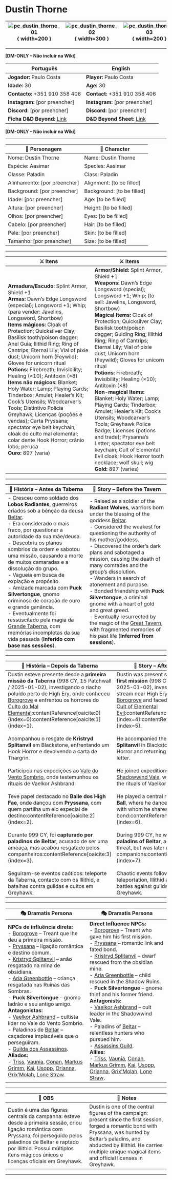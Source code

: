 # Dustin Thorne

| ![pc_dustin_thorne_01](assets/pc/pc_dustin_thorne_01.jpg){ width=200 } | ![pc_dustin_thorne_02](assets/pc/pc_dustin_thorne_02.jpg){ width=300 } | ![pc_dustin_thorne_03](assets/pc/pc_dustin_thorne_03.jpg){ width=200 } |
| ------------------------------------------------------------------------------- | :-----------------------------------------------------------------------------: | :-----------------------------------------------------------------------------: |

---

**[DM-ONLY – Não incluir na Wiki]**  

| Português                                                                    | English                              |
| ---------------------------------------------------------------------------- | ------------------------------------ |
| **Jogador:** Paulo Costa                                                     | **Player:** Paulo Costa              |
| **Idade:** 30                                                                | **Age:** 30                          |
| **Contacto:** +351 910 358 406                                               | **Contact:** +351 910 358 406        |
| **Instagram:** [por preencher]                                               | **Instagram:** [por preencher]       |
| **Discord:** [por preencher]                                                 | **Discord:** [por preencher]         |
| **Ficha D&D Beyond:** [Link](https://www.dndbeyond.com/characters/138363817) | **D&D Beyond Sheet:** [Link](https://www.dndbeyond.com/characters/138363817) |

**[DM-ONLY – Não incluir na Wiki]**  

---

| **🧙 Personagem**            | **🧙 Character**           |
| ---------------------------- | -------------------------- |
| Nome: Dustin Thorne          | Name: Dustin Thorne        |
| Espécie: Aasimar             | Species:   Aasimar         |
| Classe: Paladin              | Class: Paladin             |
| Alinhamento: [por preencher] | Alignment: [to be filled]  |
| Background: [por preencher]  | Background: [to be filled] |
| Idade: [por preencher]       | Age: [to be filled]        |
| Altura: [por preencher]      | Height: [to be filled]     |
| Olhos: [por preencher]       | Eyes: [to be filled]       |
| Cabelo: [por preencher]      | Hair: [to be filled]       |
| Pele: [por preencher]        | Skin: [to be filled]       |
| Tamanho:  [por preencher]    | Size:  [to be filled]      |

---

| **⚔️ Itens**                                                                                                                                                        | **⚔️ Items**                                                                                                                                             |
| ------------------------------------------------------------------------------------------------------------------------------------------------------------------- | -------------------------------------------------------------------------------------------------------------------------------------------------------- |
| **Armadura/Escudo:** Splint Armor, Shield +1 <br>**Armas:** Dawn’s Edge Longsword (especial); Longsword +1; Whip; (para vender: Javelins, Longsword, Shortbow)<br>**Items mágicos:** Cloak of Protection; Quicksilver Clay; Basilisk tooth/poison dagger; Anel Guia; Ilithid Ring; Ring of Cantrips; Eternal Lily; Vial of pixie dust; Unicorn horn (Feywild); Gloves for unicorn ritual<br>**Potions:** Firebreath; Invisibility; Healing (×10); Antitoxin (×8)<br>**Items não mágicos:** Blanket; Holy Water; Lamp; Playing Cards; Tinderbox; Amulet; Healer’s Kit; Cook’s Utensils; Woodcarver’s Tools; Distintivo Polícia Greyhawk; Licenças (poções e vendas); Carta Pryssana; spectator eye belt keychain; cloak do culto mal elemental; colar dente Hook Horror; crânio lobo; peruca<br>**Ouro:** 897 (varia) | **Armor/Shield:** Splint Armor, Shield +1 <br>**Weapons:** Dawn’s Edge Longsword (special); Longsword +1; Whip; (to sell: Javelins, Longsword, Shortbow)<br>**Magical Items:** Cloak of Protection; Quicksilver Clay; Basilisk tooth/poison dagger; Guiding Ring; Illithid Ring; Ring of Cantrips; Eternal Lily; Vial of pixie dust; Unicorn horn (Feywild); Gloves for unicorn ritual<br>**Potions:** Firebreath; Invisibility; Healing (×10); Antitoxin (×8)<br>**Non-magical Items:** Blanket; Holy Water; Lamp; Playing Cards; Tinderbox; Amulet; Healer’s Kit; Cook’s Utensils; Woodcarver’s Tools; Greyhawk Police Badge; Licenses (potions and trade); Prysanna’s Letter; spectator eye belt keychain; Cult of Elemental Evil cloak; Hook Horror tooth necklace; wolf skull; wig<br>**Gold:** 897 (varies) |

---

| **📖 História – Antes da Taberna** | **📖 Story – Before the Tavern** |
| ---------------------------------- | -------------------------------- |
| - Cresceu como soldado dos **Lobos Radiantes**, guerreiros criados sob a bênção da deusa [Beltar](../organizations/culto_elemental.md).<br>- Era considerado o mais fraco, por questionar a autoridade da sua mãe/deusa.<br>- Descobriu os planos sombrios da ordem e sabotou uma missão, causando a morte de muitos camaradas e a dissolução do grupo.<br>- Vagueia em busca de expiação e propósito.<br>- Amizade marcada com **Puck Silvertongue**, gnomo criminoso de coração de ouro e grande ganância.<br>- Eventualmente foi ressuscitado pela magia da [Grande Taberna](../locations/great_tavern.md), com memórias incompletas da sua vida passada (**Inferido com base nas sessões**). | - Raised as a soldier of the **Radiant Wolves**, warriors born under the blessing of the goddess [Beltar](../organizations/culto_elemental.md).<br>- Considered the weakest for questioning the authority of his mother/goddess.<br>- Discovered the order’s dark plans and sabotaged a mission, causing the death of many comrades and the group’s dissolution.<br>- Wanders in search of atonement and purpose.<br>- Bonded friendship with **Puck Silvertongue**, a criminal gnome with a heart of gold and great greed.<br>- Eventually resurrected by the magic of the [Great Tavern](../locations/great_tavern.md), with fragmented memories of his past life (**Inferred from sessions**). |

---

| **📖 História – Depois da Taberna** | **📖 Story – After the Tavern** |
| ----------------------------------- | -------------------------------- |
| Dustin esteve presente desde a **primeira missão da Taberna** (998 CY, 15 Patchwall / 2025-01-02), investigando o riacho poluído perto de High Ery, onde conheceu [Borogrove](../npc/borogrove.md) e enfrentou os horrores do [Culto do Mal Elemental](../organizations/culto_elemental.md):contentReference[oaicite:0]{index=0}:contentReference[oaicite:1]{index=1}. <br><br> Acompanhou o resgate de **Kristryd Splitanvil** em Blackstone, enfrentando um Hook Horror e devolvendo a carta de Thargrin. <br><br> Participou nas expedições ao [Vale do Vento Sombrio](../adventures/s03_vale_do_vento_sombrio_summary.md), onde testemunhou os rituais de Vaelkor Ashbrand. <br><br> Teve papel destacado no **Baile dos High Fae**, onde dançou com **Pryssana**, com quem partilha um elo especial de destino:contentReference[oaicite:2]{index=2}. <br><br> Durante 999 CY, foi **capturado por paladinos de Beltar**, acusado de ser uma ameaça, mas acabou resgatado pelos companheiros:contentReference[oaicite:3]{index=3}. <br><br> Seguiram-se eventos caóticos: teleporte da Taberna, contacto com os Illithid, e batalhas contra guildas e cultos em Greyhawk. | Dustin was present since the **Tavern’s first mission** (998 CY, 15 Patchwall / 2025-01-02), investigating the polluted stream near High Ery, where he met [Borogrove](../npc/borogrove.md) and faced the horrors of the [Cult of Elemental Evil](../organizations/culto_elemental.md):contentReference[oaicite:4]{index=4}:contentReference[oaicite:5]{index=5}. <br><br> He accompanied the rescue of **Kristryd Splitanvil** in Blackstone, facing a Hook Horror and returning Thargrin’s farewell letter. <br><br> He joined expeditions to the [Shadowwind Vale](../adventures/s03_vale_do_vento_sombrio_summary.md), where he witnessed the rituals of Vaelkor Ashbrand. <br><br> He played a central role in the **High Fae Ball**, where he danced with **Pryssana**, with whom he shares a fated bond:contentReference[oaicite:6]{index=6}. <br><br> During 999 CY, he was **captured by paladins of Beltar**, accused of being a threat, but was later rescued by his companions:contentReference[oaicite:7]{index=7}. <br><br> Chaotic events followed: the Tavern’s teleportation, Illithid abduction, and battles against guilds and cults in Greyhawk. |

---

| **🎭 Dramatis Persona**                                                                                                                 | **🎭 Dramatis Persona**                                                                                                           |
| --------------------------------------------------------------------------------------------------------------------------------------- | --------------------------------------------------------------------------------------------------------------------------------- |
| **NPCs de influência direta:**<br>- [Borogrove](../npc/borogrove.md) – Treant que lhe deu a primeira missão.<br>- [Pryssana](../npc/pryssana.md) – ligação romântica e destino comum.<br>- [Kristryd Splitanvil](../npc/kristryd_splitanvil.md) – anão resgatado na mina de obsidiana.<br>- [Aria Greenbottle](../npc/aria_greenbottle.md) – criança resgatada nas Ruínas das Sombras.<br>- **Puck Silvertongue** – gnomo ladrão e seu antigo amigo.<br>**Antagonistas:**<br>- [Vaelkor Ashbrand](../npc/vaelkor_ashbrand.md) – cultista líder no Vale do Vento Sombrio.<br>- Paladinos de [Beltar](../organizations/culto_elemental.md) – caçadores implacáveis que o perseguiram.<br>- [Guilda dos Assassinos](../organizations/assassins_guild.md).<br>**Aliados:**<br>- [Triss](../pc/pc_triss.md), [Vaunia](../pc/pc_vaunia.md), [Conan](docs/dm/-/pc/pc_conan_barbaro_ra.md), [Markus Grimm](../pc/pc_markus_grimm.md), [Kai](../pc/pc_kai.md), [Usopp](../pc/pc_usopp.md), [Orianna](docs/dm/-/pc/pc_orianna.md), [Grix’Molah](../pc/pc_grixmolah.md), [Lone Straw](../pc/pc_lone_straw.md). | **Direct Influence NPCs:**<br>- [Borogrove](../npc/borogrove.md) – Treant who gave him his first mission.<br>- [Pryssana](../npc/pryssana.md) – romantic link and fated bond.<br>- [Kristryd Splitanvil](../npc/kristryd_splitanvil.md) – dwarf rescued from the obsidian mine.<br>- [Aria Greenbottle](../npc/aria_greenbottle.md) – child rescued in the Shadow Ruins.<br>- **Puck Silvertongue** – gnome thief and his former friend.<br>**Antagonists:**<br>- [Vaelkor Ashbrand](../npc/vaelkor_ashbrand.md) – cult leader in the Shadowwind Vale.<br>- Paladins of [Beltar](../organizations/culto_elemental.md) – relentless hunters who pursued him.<br>- [Assassins Guild](../organizations/assassins_guild.md).<br>**Allies:**<br>- [Triss](../pc/pc_triss.md), [Vaunia](../pc/pc_vaunia.md), [Conan](docs/dm/-/pc/pc_conan_barbaro_ra.md), [Markus Grimm](../pc/pc_markus_grimm.md), [Kai](../pc/pc_kai.md), [Usopp](../pc/pc_usopp.md), [Orianna](docs/dm/-/pc/pc_orianna.md), [Grix’Molah](../pc/pc_grixmolah.md), [Lone Straw](../pc/pc_lone_straw.md). |

---

| **🔮 OBS** | **🔮 Notes** |
| ---------- | ------------ |
| Dustin é uma das figuras centrais da campanha: esteve desde a primeira sessão, criou ligação romântica com Pryssana, foi perseguido pelos paladinos de Beltar e raptado por Illithid. Possui múltiplos itens mágicos únicos e licenças oficiais em Greyhawk. | Dustin is one of the central figures of the campaign: present since the first session, forged a romantic bond with Pryssana, was hunted by Beltar’s paladins, and abducted by Illithid. He carries multiple unique magical items and official licenses in Greyhawk. |

---
